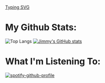 [Typing SVG](https://readme-typing-svg.herokuapp.com?font=Helvetica+Neue&weight=500&size=25&duration=2500&pause=250&color=2C5F2D&center=true&vCenter=true&multiline=true&repeat=false&width=435&height=100&lines=Jimmy+Zhang;Full-Stack+Web+Developer)

# My Github Stats:

![Top Langs](https://github-readme-stats.vercel.app/api/top-langs/?username=jimmyzhng)
[![Jimmy's GitHub stats](https://github-readme-stats.vercel.app/api?username=jimmyzhng)](https://github.com/anuraghazra/github-readme-stats)

# What I'm Listening To:

[![spotify-github-profile](https://spotify-github-profile.vercel.app/api/view?uid=jimmyzhng&cover_image=true&theme=natemoo-re&show_offline=false&background_color=121212&interchange=true&bar_color=53b14f&bar_color_cover=false)](https://spotify-github-profile.vercel.app/api/view?uid=jimmyzhng&redirect=true)
